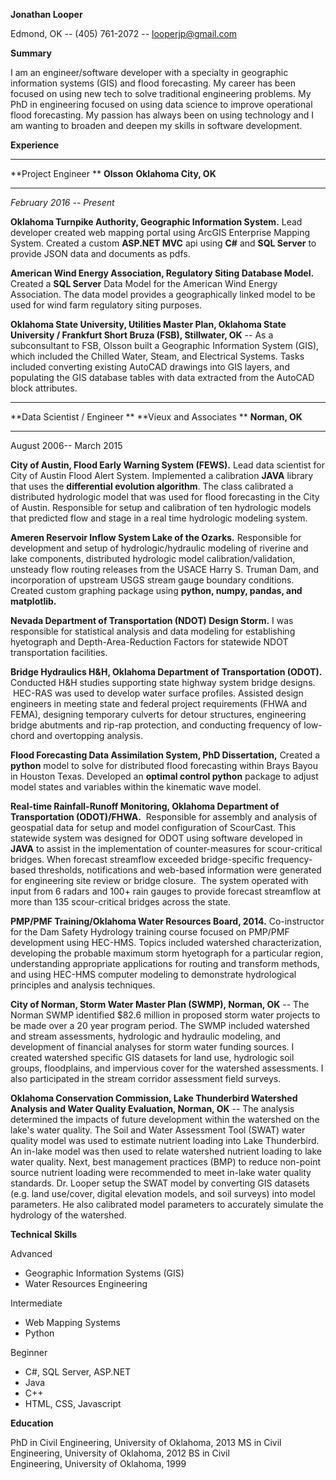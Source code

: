 **Jonathan Looper**

Edmond, OK -- (405) 761-2072 -- <looperjp@gmail.com>

**Summary**

I am an engineer/software developer with a specialty in geographic
information systems (GIS) and flood forecasting. My career has been
focused on using new tech to solve traditional engineering problems.
My PhD in engineering focused on using data science to improve
operational flood forecasting. My passion has always been on using
technology and I am wanting to broaden and deepen my skills in
software development.

**Experience**

----------------------- ------------ -----------------------
  **Project Engineer **   **Olsson**   **Oklahoma City, OK**
----------------------- ------------ -----------------------

*February 2016 -- Present*

**Oklahoma Turnpike Authority, Geographic Information System.** Lead
developer created web mapping portal using ArcGIS Enterprise Mapping
System. Created a custom **ASP.NET MVC** api using **C\#** and **SQL
Server** to provide JSON data and documents as pdfs.

**American Wind Energy Association, Regulatory Siting Database
Model.** Created a **SQL Server** Data Model for the American Wind
Energy Association. The data model provides a geographically linked
model to be used for wind farm regulatory siting purposes.

**Oklahoma State University, Utilities Master Plan, Oklahoma State
University / Frankfurt Short Bruza (FSB), Stillwater, OK** -- As a
subconsultant to FSB, Olsson built a Geographic Information System
(GIS), which included the Chilled Water, Steam, and Electrical
Systems. Tasks included converting existing AutoCAD drawings into GIS
layers, and populating the GIS database tables with data extracted
from the AutoCAD block attributes.

-------------------------------- --------------------------- ----------------
**Data Scientist / Engineer **   **Vieux and Associates **   **Norman, OK**
-------------------------------- --------------------------- ----------------

August 2006-- March 2015

**City of Austin, Flood Early Warning System (FEWS).** Lead data
scientist for City of Austin Flood Alert System. Implemented a
calibration **JAVA** library that uses the **differential evolution
algorithm**. The class calibrated a distributed hydrologic model that
was used for flood forecasting in the City of Austin. Responsible for
setup and calibration of ten hydrologic models that predicted flow and
stage in a real time hydrologic modeling system.

**Ameren Reservoir Inflow System Lake of the Ozarks.** Responsible for
development and setup of hydrologic/hydraulic modeling of riverine and
lake components, distributed hydrologic model calibration/validation,
unsteady flow routing releases from the USACE Harry S. Truman Dam, and
incorporation of upstream USGS stream gauge boundary conditions.
Created custom graphing package using **python, numpy, pandas, and
matplotlib.**

**Nevada Department of Transportation (NDOT) Design Storm.** I was
responsible for statistical analysis and data modeling for
establishing hyetograph and Depth-Area-Reduction Factors for statewide
NDOT transportation facilities.

**Bridge Hydraulics H&H, Oklahoma Department of Transportation
(ODOT).** Conducted H&H studies supporting state highway system bridge
designs.  HEC-RAS was used to develop water surface profiles. Assisted
design engineers in meeting state and federal project requirements
(FHWA and FEMA), designing temporary culverts for detour structures,
engineering bridge abutments and rip-rap protection, and conducting
frequency of low-chord and overtopping analysis.

**Flood Forecasting Data Assimilation System, PhD Dissertation,**
Created a **python** model to solve for distributed flood forecasting
within Brays Bayou in Houston Texas. Developed an **optimal control
python** package to adjust model states and variables within the
kinematic wave model.

**Real-time Rainfall-Runoff Monitoring, Oklahoma Department of
Transportation (ODOT)/FHWA.**  Responsible for assembly and analysis
of geospatial data for setup and model configuration of ScourCast.
This statewide system was designed for ODOT using software developed
in **JAVA** to assist in the implementation of counter-measures for
scour-critical bridges. When forecast streamflow exceeded
bridge-specific frequency-based thresholds, notifications and
web-based information were generated for engineering site review or
bridge closure.  The system operated with input from 6 radars and 100+
rain gauges to provide forecast streamflow at more than 135
scour-critical bridges across the state.

**PMP/PMF Training/Oklahoma Water Resources Board, 2014.**
Co-instructor for the Dam Safety Hydrology training course focused on
PMP/PMF development using HEC-HMS. Topics included watershed
characterization, developing the probable maximum storm hyetograph for
a particular region, understanding appropriate applications for
routing and transform methods, and using HEC-HMS computer modeling to
demonstrate hydrological principles and analysis techniques.

**City of Norman, Storm Water Master Plan (SWMP), Norman, OK** -- The
Norman SWMP identified \$82.6 million in proposed storm water projects
to be made over a 20 year program period. The SWMP included watershed
and stream assessments, hydrologic and hydraulic modeling, and
development of financial analyses for storm water funding sources. I
created watershed specific GIS datasets for land use, hydrologic soil
groups, floodplains, and impervious cover for the watershed
assessments. I also participated in the stream corridor assessment
field surveys.

**Oklahoma Conservation Commission, Lake Thunderbird Watershed
Analysis and Water Quality Evaluation, Norman, OK** -- The analysis
determined the impacts of future development within the watershed on
the lake's water quality. The Soil and Water Assessment Tool (SWAT)
water quality model was used to estimate nutrient loading into Lake
Thunderbird. An in-lake model was then used to relate watershed
nutrient loading to lake water quality. Next, best management
practices (BMP) to reduce non-point source nutrient loading were
recommended to meet in-lake water quality standards. Dr. Looper setup
the SWAT model by converting GIS datasets (e.g. land use/cover,
digital elevation models, and soil surveys) into model parameters. He
also calibrated model parameters to accurately simulate the hydrology
of the watershed.

**Technical Skills**

Advanced

-   Geographic Information Systems (GIS)
-   Water Resources Engineering

Intermediate

-   Web Mapping Systems
-   Python

Beginner

-   C\#, SQL Server, ASP.NET
-   Java
-   C++
-   HTML, CSS, Javascript

**Education**

PhD in Civil Engineering, University of Oklahoma, 2013
MS in Civil Engineering, University of Oklahoma, 2012
BS in Civil Engineering, University of Oklahoma, 1999
